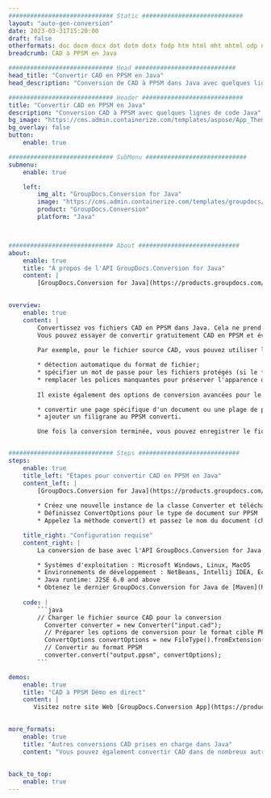```yaml
---
############################# Static ############################
layout: "auto-gen-conversion"
date: 2023-03-31T15:20:00
draft: false
otherformats: doc docm docx dot dotm dotx fodp htm html mht mhtml odp odt otp pot potm potx pps ppsm ppsx ppt pptm pptx rtf
breadcrumb: CAD à PPSM en Java

############################# Head ############################
head_title: "Convertir CAD en PPSM en Java"
head_description: "Conversion de CAD à PPSM dans Java avec quelques lignes de code. Convertissez plus de 160 formats de fichiers à l'aide de l'API de conversion de documents GroupDocs pour Java"

############################# Header ############################
title: "Convertir CAD en PPSM en Java"
description: "Conversion CAD à PPSM avec quelques lignes de code Java"
bg_image: "https://cms.admin.containerize.com/templates/aspose/App_Themes/V3/images/bg/header1.png"
bg_overlay: false
button:
    enable: true

############################# SubMenu ############################
submenu:
    enable: true

    left:
        img_alt: "GroupDocs.Conversion for Java"
        image: "https://cms.admin.containerize.com/templates/groupdocs/images/product-logos/90x90-noborder/groupdocs-conversion-java.png"
        product: "GroupDocs.Conversion"
        platform: "Java"



############################# About ############################
about:
    enable: true
    title: "À propos de l'API GroupDocs.Conversion for Java"
    content: |
        [GroupDocs.Conversion for Java](https://products.groupdocs.com/conversion/java/) est une API de conversion de format de fichier avancée pour la conversion entre les formats d'image et de document populaires tels que Microsoft Office, OpenDocument, PDF, HTML, e-mail, CAO. et bien plus encore avec seulement quelques lignes de code. L'API native détecte automatiquement les formats des documents originaux et propose de nombreuses options de personnalisation des documents convertis. Outre la fonction d'extraction d'informations d'un document, il prend également en charge la mise en cache des résultats de conversion sur le disque local par défaut. Cependant, tout type de stockage de cache peut être pris en charge en implémentant les interfaces appropriées - Amazon S3, Dropbox, Google Drive, Windows Azure, Reddis ou tout autre.
    

overview:
    enable: true
    content: |
        Convertissez vos fichiers CAD en PPSM dans Java. Cela ne prend que quelques lignes de code Java sur n'importe quelle plate-forme de votre choix, telle que Windows, Linux, macOS.
        Vous pouvez essayer de convertir gratuitement CAD en PPSM et évaluer la qualité des résultats de conversion. En plus des scripts de conversion de fichiers simples, vous pouvez essayer des options plus sophistiquées pour charger le fichier source CAD et stocker la sortie PPSM. 
        
        Par exemple, pour le fichier source CAD, vous pouvez utiliser les options de chargement suivantes :

        * détection automatique du format de fichier;
        * spécifier un mot de passe pour les fichiers protégés (si le format de fichier le prend en charge);
        * remplacer les polices manquantes pour préserver l'apparence du document.
        
        Il existe également des options de conversion avancées pour le fichier PPSM :

        * convertir une page spécifique d'un document ou une plage de pages;
        * ajouter un filigrane au PPSM converti.

        Une fois la conversion terminée, vous pouvez enregistrer le fichier PPSM dans votre chemin de fichier local ou dans un stockage tiers tel que FTP, Amazon S3, Google Drive, Dropbox, etc. Veuillez noter - pour convertir CAD à PPSM, vous n'avez pas besoin d'installer de logiciel supplémentaire, tel que MS Office, Open Office, Adobe Acrobat Reader, etc.


############################# Steps ############################
steps:
    enable: true
    title_left: "Étapes pour convertir CAD en PPSM en Java"
    content_left: |
        [GroupDocs.Conversion for Java](https://products.groupdocs.com/conversion/java/) permet aux développeurs de convertir facilement le fichier CAD en PPSM avec quelques lignes de code.
        
        * Créez une nouvelle instance de la classe Converter et téléchargez le fichier CAD avec le chemin complet
        * Définissez ConvertOptions pour le type de document sur PPSM
        * Appelez la méthode convert() et passez le nom du document (chemin complet) et le format (PPSM) en tant que paramètre

    title_right: "Configuration requise"
    content_right: |
        La conversion de base avec l'API GroupDocs.Conversion for Java peut être effectuée avec seulement quelques lignes de code. Nos API sont prises en charge sur toutes les principales plates-formes et systèmes d'exploitation. Avant d'exécuter le code ci-dessous, assurez-vous que les prérequis suivants sont installés sur votre système.

        * Systèmes d'exploitation : Microsoft Windows, Linux, MacOS
        * Environnements de développement : NetBeans, Intellij IDEA, Eclipse, etc.
        * Java runtime: J2SE 6.0 and above
        * Obtenez le dernier GroupDocs.Conversion for Java de [Maven](https://repository.groupdocs.com/webapp/#/artifacts/browse/tree/General/repo/com/groupdocs/groupdocs-conversion)
         
    code: |
        ```java    
        // Charger le fichier source CAD pour la conversion
          Converter converter = new Converter("input.cad");
          // Préparer les options de conversion pour le format cible PPSM
          ConvertOptions convertOptions = new FileType().fromExtension("ppsm").getConvertOptions();
          // Convertir au format PPSM
          converter.convert("output.ppsm", convertOptions);
        ```

demos:
    enable: true
    title: "CAD à PPSM Démo en direct"
    content: |
       Visitez notre site Web [GroupDocs.Conversion App](https://products.groupdocs.app/conversion/family) et essayez la conversion CAD à PPSM maintenant. La démo gratuite présente les avantages suivants
          

more_formats:
    enable: true
    title: "Autres conversions CAD prises en charge dans Java"
    content: "Vous pouvez également convertir CAD dans de nombreux autres formats de fichiers. Veuillez consulter la liste ci-dessous."
       
       
back_to_top:
    enable: true
---
```

